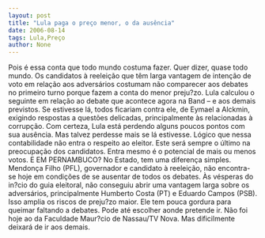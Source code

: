 ```yaml
---
layout: post
title: "Lula paga o preço menor, o da ausência"
date: 2006-08-14
tags: Lula,Preço
author: None
---
```

Pois é essa conta que todo mundo costuma fazer. Quer dizer, quase todo mundo.
Os candidatos à reeleição que têm larga vantagem de intenção de voto em relação aos adversários costumam não comparecer aos debates no primeiro turno porque fazem a conta do menor preju?zo.
Lula calculou o seguinte em relação ao debate que acontece agora na Band – e aos demais previstos. 
Se estivesse lá, todos ficariam contra ele, de Eymael a Alckmin, exigindo respostas a questões delicadas, principalmente às relacionadas à corrupção.
Com certeza, Lula está perdendo alguns poucos pontos com sua ausência. Mas talvez perdesse mais se lá estivesse.
Lógico que nessa contabilidade não entra o respeito ao eleitor. Este será sempre o último na preocupação dos candidatos. Entra mesmo é o potencial de mais ou menos votos.
E EM PERNAMBUCO?
No Estado, tem uma diferença simples. 
Mendonça Filho (PFL), governador e candidato à reeleição, não encontra-se hoje em condições de se ausentar de todos os debates.
Às vésperas do in?cio do guia eleitoral, não conseguiu abrir uma vantagem larga sobre os adversários, principalmente Humberto Costa (PT) e Eduardo Campos (PSB).
Isso amplia os riscos de preju?zo maior. Ele tem pouca gordura para queimar faltando a debates.
Pode até escolher aonde pretende ir. Não foi hoje ao da Faculdade Maur?cio de Nassau/TV Nova. Mas dificilmente deixará de ir aos demais. 